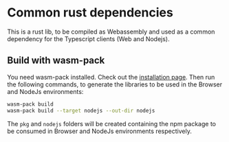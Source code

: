 # Common rust dependencies

This is a rust lib, to be compiled as Webassembly and used as a common dependency
for the Typescript clients (Web and Nodejs).

## Build with wasm-pack

You need wasm-pack installed. Check out the [installation page](https://rustwasm.github.io/wasm-pack/installer/). Then run the following commands, to generate the libraries to be used
in the Browser and NodeJs environments:

```bash
wasm-pack build
wasm-pack build --target nodejs --out-dir nodejs
```

The `pkg` and `nodejs` folders will be created containing the npm package to be consumed in Browser and NodeJs environments respectively.
